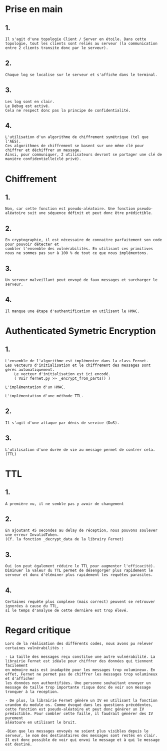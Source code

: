 # Prise en main

## 1. 
    Il s'agit d'une topologie Client / Server en étoile. Dans cette topologie, tout les clients sont reliés au serveur (la communication entre 2 clients transite donc par le serveur).
    
## 2. 
    Chaque log se localise sur le serveur et s'affiche dans le terminal.
    
## 3.
    Les log sont en clair.
    Le Debug est activé.
    Cela ne respect donc pas la principe de confidentialité.
    
## 4.
    L'utilisation d'un algorithme de chiffrement symétrique (tel que l'AES).
    Ces algorithmes de chiffrement se basent sur une même clé pour chiffrer et déchiffrer un message. 
    Ainsi, pour communiquer, 2 utilisateurs devront se partager une clé de manière confidentielle(clé privé).

# Chiffrement

## 1.
    Non, car cette fonction est pseudo-aléatoire. Une fonction pseudo-aléatoire suit une séquence définit et peut donc être prédictible. 

## 2.
    En cryptographie, il est nécessaire de connaitre parfaitement son code pour pouvoir détecter et 
    combler l'ensemble des vulnérabilités. En utilisant ces primitives nous ne sommes pas sur à 100 % de tout ce que nous implémentons.
    
## 3.
    Un serveur malveillant peut envoyé de faux messages et surcharger le serveur. 

## 4.
    Il manque une étape d'authentification en utilisant le HMAC.

# Authenticated Symetric Encryption

## 1.
    L'ensemble de l'algorithme est implémenter dans la class Fernet.
    Les vecteurs d'initialisation et le chiffrement des messages sont gérés automatiquement.
        Le vecteur d'initialisation est ici encodé.
        ( Voir fernet.py >> _encrypt_from_parts() )

    L'implémentation d'un HMAC.

    L'implémentation d'une méthode TTL.

## 2. 
    Il s'agit d'une attaque par dénis de service (DoS).

## 3.
    L'utilisation d'une durée de vie au message permet de contrer cela. (TTL)

# TTL

## 1.
    A première vu, il ne semble pas y avoir de changement

## 2. 
    En ajoutant 45 secondes au delay de réception, nous pouvons soulever une erreur InvalidToken.
    (Cf. la fonction _decrypt_data de la librairy Fernet)

## 3.
    Oui (on peut également réduire le TTL pour augmenter l'efficacité).
    Diminuer la valeur du TTL permet de désengorger plus rapidement le serveur et donc d'éléminer plus rapidement les requêtes parasites.

## 4.
    Certaines requête plus complexe (mais correct) peuvent se retrouver ignorées à cause du TTL, 
    si le temps d'analyse de cette dernière est trop élevé.
    
# Regard critique 

    Lors de la réalisation des différents codes, nous avons pu relever certaines vulnérabilités :
   
    - La taille des messages reçu constitue une autre vulnérabilité. La librairie Fernet est idéale pour chiffrer des données qui tiennent facilement 
    en mémoire mais est inadaptée pour les messages trop volumineux. En effet, Fernet ne permet pas de chiffrer les messages trop volumineux et d'afficher 
    les données non authentifiées. Une personne souhaitant envoyer un message de taille trop importante risque donc de voir son message tronquer à la reception. 
   
    - De plus, la librairie Fernet génère un IV en utilisant la fonction urandom du module os. Comme évoqué dans les questions précédentes, 
    cette fonction est pseudo-aléatoire et peut donc générer un IV prédictible. Pour combler cette faille, il faudrait générer des IV purement 
    aléatoure en utilisant le bruit.

    -Bien que les messages envoyés ne soient plus visibles depuis le serveur, le nom des destinataires des messages sont restés en clair. 
    Il est donc possible de voir qui envoi le message et à qui le message est destiné.
    

    
    
